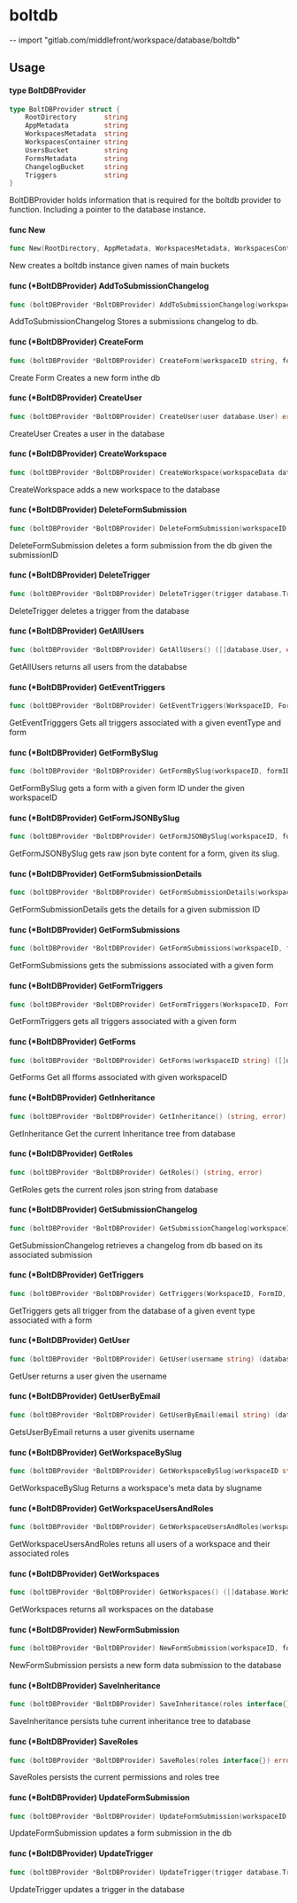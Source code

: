 # boltdb
--
    import "gitlab.com/middlefront/workspace/database/boltdb"


## Usage

#### type BoltDBProvider

```go
type BoltDBProvider struct {
	RootDirectory       string
	AppMetadata         string
	WorkspacesMetadata  string
	WorkspacesContainer string
	UsersBucket         string
	FormsMetadata       string
	ChangelogBucket     string
	Triggers            string
}
```

BoltDBProvider holds information that is required for the boltdb provider to
function. Including a pointer to the database instance.

#### func  New

```go
func New(RootDirectory, AppMetadata, WorkspacesMetadata, WorkspacesContainer, UsersBucket, FormsMetadata string) (*BoltDBProvider, error)
```
New creates a boltdb instance given names of main buckets

#### func (*BoltDBProvider) AddToSubmissionChangelog

```go
func (boltDBProvider *BoltDBProvider) AddToSubmissionChangelog(workspaceID, formID string, submissionID int, changelogItem database.ChangelogItem) error
```
AddToSubmissionChangelog Stores a submissions changelog to db.

#### func (*BoltDBProvider) CreateForm

```go
func (boltDBProvider *BoltDBProvider) CreateForm(workspaceID string, formData database.Form) error
```
Create Form Creates a new form inthe db

#### func (*BoltDBProvider) CreateUser

```go
func (boltDBProvider *BoltDBProvider) CreateUser(user database.User) error
```
CreateUser Creates a user in the database

#### func (*BoltDBProvider) CreateWorkspace

```go
func (boltDBProvider *BoltDBProvider) CreateWorkspace(workspaceData database.WorkSpace) error
```
CreateWorkspace adds a new workspace to the database

#### func (*BoltDBProvider) DeleteFormSubmission

```go
func (boltDBProvider *BoltDBProvider) DeleteFormSubmission(workspaceID, formID string, submissionID int) (database.SubmissionData, error)
```
DeleteFormSubmission deletes a form submission from the db given the
submissionID

#### func (*BoltDBProvider) DeleteTrigger

```go
func (boltDBProvider *BoltDBProvider) DeleteTrigger(trigger database.Trigger) error
```
DeleteTrigger deletes a trigger from the database

#### func (*BoltDBProvider) GetAllUsers

```go
func (boltDBProvider *BoltDBProvider) GetAllUsers() ([]database.User, error)
```
GetAllUsers returns all users from the datababse

#### func (*BoltDBProvider) GetEventTriggers

```go
func (boltDBProvider *BoltDBProvider) GetEventTriggers(WorkspaceID, FormID string, EventType database.TriggerEvent) ([]database.Trigger, error)
```
GetEventTrigggers Gets all triggers associated with a given eventType and form

#### func (*BoltDBProvider) GetFormBySlug

```go
func (boltDBProvider *BoltDBProvider) GetFormBySlug(workspaceID, formID string) (database.Form, error)
```
GetFormBySlug gets a form with a given form ID under the given workspaceID

#### func (*BoltDBProvider) GetFormJSONBySlug

```go
func (boltDBProvider *BoltDBProvider) GetFormJSONBySlug(workspaceID, formID string) ([]byte, error)
```
GetFormJSONBySlug gets raw json byte content for a form, given its slug.

#### func (*BoltDBProvider) GetFormSubmissionDetails

```go
func (boltDBProvider *BoltDBProvider) GetFormSubmissionDetails(workspaceID, formID string, submissionID int) (database.SubmissionData, error)
```
GetFormSubmissionDetails gets the details for a given submission ID

#### func (*BoltDBProvider) GetFormSubmissions

```go
func (boltDBProvider *BoltDBProvider) GetFormSubmissions(workspaceID, formID string) ([]database.SubmissionData, error)
```
GetFormSubmissions gets the submissions associated with a given form

#### func (*BoltDBProvider) GetFormTriggers

```go
func (boltDBProvider *BoltDBProvider) GetFormTriggers(WorkspaceID, FormID string) ([]database.Trigger, error)
```
GetFormTriggers gets all triggers associated with a given form

#### func (*BoltDBProvider) GetForms

```go
func (boltDBProvider *BoltDBProvider) GetForms(workspaceID string) ([]database.Form, error)
```
GetForms Get all fforms associated with given workspaceID

#### func (*BoltDBProvider) GetInheritance

```go
func (boltDBProvider *BoltDBProvider) GetInheritance() (string, error)
```
GetInheritance Get the current Inheritance tree from database

#### func (*BoltDBProvider) GetRoles

```go
func (boltDBProvider *BoltDBProvider) GetRoles() (string, error)
```
GetRoles gets the current roles json string from database

#### func (*BoltDBProvider) GetSubmissionChangelog

```go
func (boltDBProvider *BoltDBProvider) GetSubmissionChangelog(workspaceID, formID string, submissionID int) ([]database.ChangelogItem, error)
```
GetSubmissionChangelog retrieves a changelog from db based on its associated
submission

#### func (*BoltDBProvider) GetTriggers

```go
func (boltDBProvider *BoltDBProvider) GetTriggers(WorkspaceID, FormID, ID string, EventType database.TriggerEvent) (database.Trigger, error)
```
GetTriggers gets all trigger from the database of a given event type associated
with a form

#### func (*BoltDBProvider) GetUser

```go
func (boltDBProvider *BoltDBProvider) GetUser(username string) (database.User, error)
```
GetUser returns a user given the username

#### func (*BoltDBProvider) GetUserByEmail

```go
func (boltDBProvider *BoltDBProvider) GetUserByEmail(email string) (database.User, error)
```
GetsUserByEmail returns a user givenits username

#### func (*BoltDBProvider) GetWorkspaceBySlug

```go
func (boltDBProvider *BoltDBProvider) GetWorkspaceBySlug(workspaceID string) (database.WorkSpace, error)
```
GetWorkspaceBySlug Returns a workspace's meta data by slugname

#### func (*BoltDBProvider) GetWorkspaceUsersAndRoles

```go
func (boltDBProvider *BoltDBProvider) GetWorkspaceUsersAndRoles(workspaceID string) (database.WorkSpace, []database.User, error)
```
GetWorkspaceUsersAndRoles retuns all users of a workspace and their associated
roles

#### func (*BoltDBProvider) GetWorkspaces

```go
func (boltDBProvider *BoltDBProvider) GetWorkspaces() ([]database.WorkSpace, error)
```
GetWorkspaces returns all workspaces on the database

#### func (*BoltDBProvider) NewFormSubmission

```go
func (boltDBProvider *BoltDBProvider) NewFormSubmission(workspaceID, formID string, submission database.SubmissionData) error
```
NewFormSubmission persists a new form data submission to the database

#### func (*BoltDBProvider) SaveInheritance

```go
func (boltDBProvider *BoltDBProvider) SaveInheritance(roles interface{}) error
```
SaveInheritance persists tuhe current inheritance tree to database

#### func (*BoltDBProvider) SaveRoles

```go
func (boltDBProvider *BoltDBProvider) SaveRoles(roles interface{}) error
```
SaveRoles persists the current permissions and roles tree

#### func (*BoltDBProvider) UpdateFormSubmission

```go
func (boltDBProvider *BoltDBProvider) UpdateFormSubmission(workspaceID, formID string, submissionID int, submission database.SubmissionData) error
```
UpdateFormSubmission updates a form submission in the db

#### func (*BoltDBProvider) UpdateTrigger

```go
func (boltDBProvider *BoltDBProvider) UpdateTrigger(trigger database.Trigger) error
```
UpdateTrigger updates a trigger in the database
